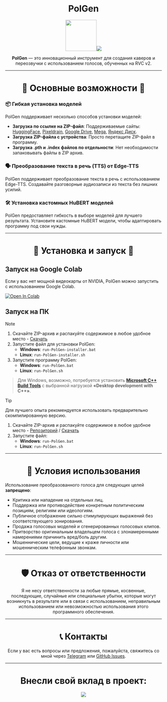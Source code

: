 <div align="center">

# PolGen
<img src="https://raw.githubusercontent.com/Bebra777228/PolGen-RVC/refs/heads/PolGen/assets/logo.ico" width="100"/><img src="https://counter.seku.su/cmoe?name=PolGen&theme=r34"/><br>

**PolGen** — это инновационный инструмент для создания каверов и переозвучки с использованием голосов, обученных на RVC v2.

</div>

---

<div align="center">

# 🌟 Основные возможности 🌟

</div>

### 📦 Гибкая установка моделей

PolGen поддерживает несколько способов установки моделей:

- **Загрузка по ссылке на ZIP-файл**: Поддерживаемые сайты: [HuggingFace](https://huggingface.co/), [Pixeldrain](https://pixeldrain.com/), [Google Drive](https://drive.google.com/), [Mega](https://mega.nz/), [Яндекс Диск](https://disk.yandex.ru/).
- **Загрузка ZIP-файла с устройства**: Просто перетащите ZIP-файл в программу.
- **Загрузка .pth и .index файлов по отдельности**: Нет необходимости запаковывать файлы в ZIP архив.

### 🗣️ Преобразование текста в речь (TTS) от Edge-TTS

PolGen поддерживает преобразование текста в речь с использованием Edge-TTS. Создавайте разговорные аудиозаписи из текста без лишних усилий.

### 🛠️ Установка кастомных HuBERT моделей

PolGen предоставляет гибкость в выборе моделей для лучшего результата. Установите кастомные HuBERT модели, чтобы адаптировать программу под свои нужды.

---

<div align="center">

# 🚀 Установка и запуск 🚀

</div>

## Запуск на Google Colab

Если у вас нет мощной видеокарты от NVIDIA, PolGen можно запустить с использованием Google Colab.

[![Open In Colab](https://colab.research.google.com/assets/colab-badge.svg)](https://colab.research.google.com/drive/1W39tbdYxR1NSVNHG6EDRiKkY4JM0f60B)

## Запуск на ПК

> [!NOTE]
> 1. Скачайте ZIP-архив и распакуйте содержимое в любое удобное место - [Скачать](https://github.com/Bebra777228/PolGen-RVC/archive/refs/heads/PolGen.zip)
> 2. Запустите файл для установки PolGen:
>    - **Windows**: `run-PolGen-installer.bat`
>    - **Linux**: `run-PolGen-installer.sh`
> 3. Запустите программу PolGen:
>    - **Windows**: `run-PolGen.bat`
>    - **Linux**: `run-PolGen.sh`
> > Для Windows, возможно, потребуется установить **[Microsoft C++ Build Tools](https://visualstudio.microsoft.com/ru/visual-cpp-build-tools/)** с выбранной нагрузкой **«Desktop development with C++»**.

> [!TIP]
> Для лучшего опыта рекомендуется использовать предварительно скомпилированную версию.
> 1. Скачайте ZIP-архив и распакуйте содержимое в любое удобное место - [Репозиторий](https://huggingface.co/Politrees/PolGen/tree/main) / [Скачать](https://huggingface.co/Politrees/PolGen/resolve/main/PolGen-1.3.0-beta.6_Win.zip?download=true)
> 2. Запустите файл:
>    - **Windows**: `run-PolGen.bat`
>    - **Linux**: `run-PolGen.sh`

---

<div align="center">

# 🚫 Условия использования

</div>

Использование преобразованного голоса для следующих целей **запрещено**:

- Критика или нападение на отдельных лиц.
- Поддержка или противодействие конкретным политическим позициям, религиям или идеологиям.
- Публичное отображение сильно стимулирующих выражений без соответствующего зонирования.
- Продажа голосовых моделей и сгенерированных голосовых клипов.
- Притворство оригинальным владельцем голоса с злонамеренными намерениями причинить вред/боль другим.
- Мошеннические цели, ведущие к краже личности или мошенническим телефонным звонкам.

---

<div align="center">

# 🛡️ Отказ от ответственности

Я не несу ответственности за любые прямые, косвенные, последующие, случайные или специальные убытки, которые могут возникнуть в результате или в связи с использованием, неправильным использованием или невозможностью использования этого программного обеспечения.

---

# 📞 Контакты

Если у вас есть вопросы или предложения, пожалуйста, свяжитесь со мной через [Telegram](https://t.me/Politrees2) или [GitHub Issues](https://github.com/Bebra777228/Pol-Litres-RVC/issues).

---

# Внесли свой вклад в проект:

<a href="https://github.com/Bebra777228/PolGen-RVC/graphs/contributors" target="_blank">
  <img src="https://contrib.rocks/image?repo=Bebra777228/PolGen-RVC" />
</a>
